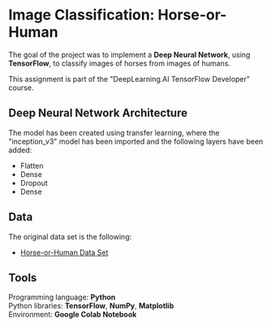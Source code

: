 # Image Classification: Horse-or-Human
The goal of the project was to implement a **Deep Neural Network**, using **TensorFlow**, to classify images of horses from images of humans.

This assignment is part of the "DeepLearning.AI TensorFlow Developer" course.

## Deep Neural Network Architecture
The model has been created using transfer learning, where the "inception_v3" model has been imported and the following layers have been added:
- Flatten
- Dense
- Dropout
- Dense

## Data
The original data set is the following:  
-	[Horse-or-Human Data Set](https://storage.googleapis.com/tensorflow-1-public/course2/week3/horse-or-human.zip)

## Tools
Programming language: **Python**  
Python libraries: **TensorFlow**, **NumPy**, **Matplotlib**  
Environment: **Google Colab Notebook**  

